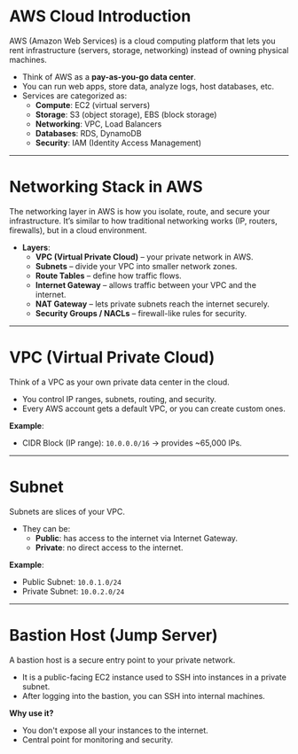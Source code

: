 # AWS Cloud Introduction
AWS (Amazon Web Services) is a cloud computing platform that lets you rent infrastructure (servers, storage, networking) instead of owning physical machines.

* Think of AWS as a **pay-as-you-go data center**.
* You can run web apps, store data, analyze logs, host databases, etc.
* Services are categorized as:
    * **Compute**: EC2 (virtual servers)
    * **Storage**: S3 (object storage), EBS (block storage)
    * **Networking**: VPC, Load Balancers
    * **Databases**: RDS, DynamoDB
    * **Security**: IAM (Identity Access Management)

---

# Networking Stack in AWS
The networking layer in AWS is how you isolate, route, and secure your infrastructure. It’s similar to how traditional networking works (IP, routers, firewalls), but in a cloud environment.

* **Layers**:
    * **VPC (Virtual Private Cloud)** – your private network in AWS.
    * **Subnets** – divide your VPC into smaller network zones.
    * **Route Tables** – define how traffic flows.
    * **Internet Gateway** – allows traffic between your VPC and the internet.
    * **NAT Gateway** – lets private subnets reach the internet securely.
    * **Security Groups / NACLs** – firewall-like rules for security.

---

# VPC (Virtual Private Cloud)
Think of a VPC as your own private data center in the cloud.

* You control IP ranges, subnets, routing, and security.
* Every AWS account gets a default VPC, or you can create custom ones.

**Example**:
* CIDR Block (IP range): `10.0.0.0/16` → provides ~65,000 IPs.

---

# Subnet
Subnets are slices of your VPC.

* They can be:
    * **Public**: has access to the internet via Internet Gateway.
    * **Private**: no direct access to the internet.

**Example**:
* Public Subnet: `10.0.1.0/24`
* Private Subnet: `10.0.2.0/24`

---

# Bastion Host (Jump Server)
A bastion host is a secure entry point to your private network.

* It is a public-facing EC2 instance used to SSH into instances in a private subnet.
* After logging into the bastion, you can SSH into internal machines.

**Why use it?**
* You don't expose all your instances to the internet.
* Central point for monitoring and security.
